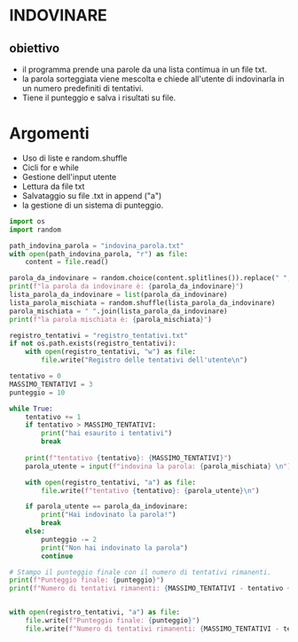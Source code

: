 # INDOVINARE
## obiettivo
- il programma prende una parole da una lista contimua in un file txt.
- la parola sorteggiata viene mescolta e chiede all'utente di indovinarla in un numero predefiniti di tentativi.
- Tiene il punteggio e salva i risultati su file.

# Argomenti
- Uso di liste e random.shuffle
- Cicli for e while
- Gestione dell'input utente
- Lettura da file txt
- Salvataggio su file .txt in append ("a")
- la gestione di un sistema di punteggio.

```python 
import os
import random

path_indovina_parola = "indovina_parola.txt"  
with open(path_indovina_parola, "r") as file:  
    content = file.read() 

parola_da_indovinare = random.choice(content.splitlines()).replace(" ", "")  
print(f"la parola da indovinare è: {parola_da_indovinare}")
lista_parola_da_indovinare = list(parola_da_indovinare)
lista_parola_mischiata = random.shuffle(lista_parola_da_indovinare)
parola_mischiata = " ".join(lista_parola_da_indovinare)   
print(f"la parola mischiata è: {parola_mischiata}")

registro_tentativi = "registro_tentativi.txt"  
if not os.path.exists(registro_tentativi): 
    with open(registro_tentativi, "w") as file:  
        file.write("Registro delle tentativi dell'utente\n")  

tentativo = 0
MASSIMO_TENTATIVI = 3
punteggio = 10

while True:
    tentativo += 1
    if tentativo > MASSIMO_TENTATIVI:
        print("hai esaurito i tentativi")
        break
    
    print(f"tentativo {tentativo}: {MASSIMO_TENTATIVI}")
    parola_utente = input(f"indovina la parola: {parola_mischiata} \n").replace(" ", "")

    with open(registro_tentativi, "a") as file:
        file.write(f"tentativo {tentativo}: {parola_utente}\n")

    if parola_utente == parola_da_indovinare:
        print("Hai indovinato la parola!")
        break
    else:
        punteggio -= 2
        print("Non hai indovinato la parola")
        continue

# Stampo il punteggio finale con il numero di tentativi rimanenti.
print(f"Punteggio finale: {punteggio}")
print(f"Numero di tentativi rimanenti: {MASSIMO_TENTATIVI - tentativo + (1 if tentativo > MASSIMO_TENTATIVI else 0)}")


with open(registro_tentativi, "a") as file:
    file.write(f"Punteggio finale: {punteggio}")
    file.write(f"Numero di tentativi rimanenti: {MASSIMO_TENTATIVI - tentativo + (1 if tentativo > MASSIMO_TENTATIVI else 0)}\n")


```
